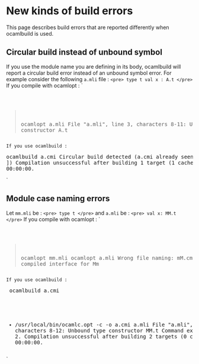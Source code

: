 <!-- ((! set title New kinds of build errors !)) ((! set learn !)) -->

# New kinds of build errors
This page describes build errors that are reported differently when
ocamlbuild is used.

## Circular build instead of unbound symbol
If you use the module name you are defining in its body, ocamlbuild will
report a circular build error instead of an unbound symbol error. For
example consider the following `a.mli` file : `<pre>
type t
val x : A.t
</pre>` If you compile with ocamlopt : `<pre>
> ocamlopt a.mli
File "a.mli", line 3, characters 8-11:
Unbound type constructor A.t
</pre>` If you use ocamlbuild : `<pre>
> ocamlbuild a.cmi
Circular build detected (a.cmi already seen in [ a.cmi ])
Compilation unsuccessful after building 1 target (1 cached) in 00:00:00.
</pre>`

## Module case naming errors
Let `mm.mli` be : `<pre>
type t
</pre>` and `a.mli` be : `<pre>
val x: MM.t
</pre>` If you compile with ocamlopt : `<pre>
> ocamlopt mm.mli
> ocamlopt a.mli 
Wrong file naming: mM.cmi contains the compiled interface for Mm
</pre>` If you use ocamlbuild : `<pre>
> ocamlbuild a.cmi
+ /usr/local/bin/ocamlc.opt -c -o a.cmi a.mli
File "a.mli", line 1, characters 8-12:
Unbound type constructor MM.t
Command exited with code 2.
Compilation unsuccessful after building 2 targets (0 cached) in 00:00:00.
</pre>`


